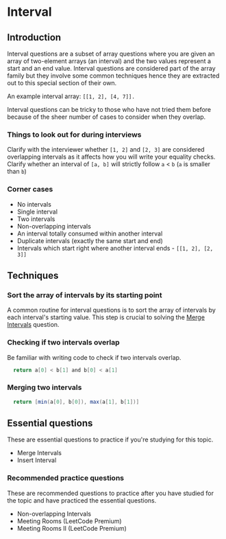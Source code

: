 # Interval 

## Introduction
Interval questions are a subset of array questions where you are given an array of two-element arrays (an interval) and the two values represent a start and an end value. Interval questions are considered part of the array family but they involve some common techniques hence they are extracted out to this special section of their own.

An example interval array: ```[[1, 2], [4, 7]].```

Interval questions can be tricky to those who have not tried them before because of the sheer number of cases to consider when they overlap.

### Things to look out for during interviews
Clarify with the interviewer whether ```[1, 2]``` and ```[2, 3]``` are considered overlapping intervals as it affects how you will write your equality checks.
Clarify whether an interval of ```[a, b]``` will strictly follow ```a``` < ```b``` (```a``` is smaller than ```b```)
### Corner cases
- No intervals
- Single interval
- Two intervals
- Non-overlapping intervals
- An interval totally consumed within another interval
- Duplicate intervals (exactly the same start and end)
- Intervals which start right where another interval ends - ```[[1, 2], [2, 3]]```
## Techniques

### Sort the array of intervals by its starting point
A common routine for interval questions is to sort the array of intervals by each interval's starting value. This step is crucial to solving the [Merge Intervals]() question.

### Checking if two intervals overlap
Be familiar with writing code to check if two intervals overlap.
```java def is_overlap(a, b):
  return a[0] < b[1] and b[0] < a[1]
  ```

  ### Merging two intervals
```java def merge_overlapping_intervals(a, b):
  return [min(a[0], b[0]), max(a[1], b[1])]
  ```

## Essential questions
These are essential questions to practice if you're studying for this topic.

- Merge Intervals
- Insert Interval
 ### Recommended practice questions
These are recommended questions to practice after you have studied for the topic and have practiced the essential questions.

- Non-overlapping Intervals
- Meeting Rooms (LeetCode Premium)
- Meeting Rooms II (LeetCode Premium)